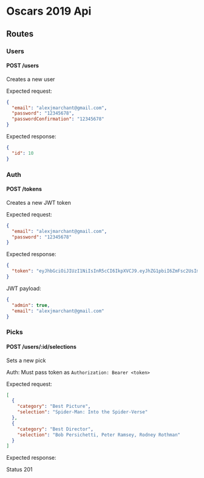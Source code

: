 # Oscars 2019 Api

## Routes

### Users

#### POST /users

Creates a new user

Expected request:

```json
{
  "email": "alexjmarchant@gmail.com",
  "password": "12345678",
  "passwordConfirmation": "12345678"
}
```

Expected response:

```json
{
  "id": 10
}
```

### Auth

#### POST /tokens

Creates a new JWT token

Expected request:

```json
{
  "email": "alexjmarchant@gmail.com",
  "password": "12345678"
}
```

Expected response:

```json
{
  "token": "eyJhbGciOiJIUzI1NiIsInR5cCI6IkpXVCJ9.eyJhZG1pbiI6ZmFsc2UsImVtYWlsIjoiYWxleGptYXJjaGFudEBnbWFpbC5jb20ifQ.lTKwBXQ09u7JEscdJLDMidHLYLOBvKym8Or7UWsJGXo"
}
```

JWT payload:

```json
{
  "admin": true,
  "email": "alexjmarchant@gmail.com"
}
```

### Picks

#### POST /users/:id/selections

Sets a new pick

Auth: Must pass token as `Authorization: Bearer <token>`

Expected request:

```json
[
  {
    "category": "Best Picture",
    "selection": "Spider-Man: Into the Spider-Verse"
  },
  {
    "category": "Best Director",
    "selection": "Bob Persichetti, Peter Ramsey, Rodney Rothman"
  }
]
```

Expected response:

Status 201
